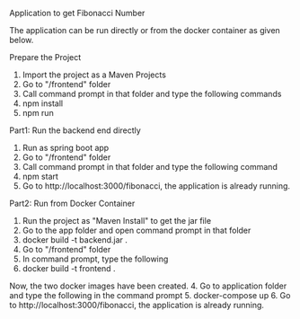 Application to get Fibonacci Number 

The application can be run directly or from the docker container as given below.

Prepare the Project
1. Import the project as a Maven Projects
2. Go to "/frontend" folder
3. Call command prompt in that folder and type the following commands
4. npm install
5. npm run

Part1: Run the backend end directly
1. Run as spring boot app
2. Go to "/frontend" folder
3. Call command prompt in that folder and type the following command
4. npm start
5. Go to http://localhost:3000/fibonacci, the application is already running.

Part2: Run from Docker Container
1. Run the project as "Maven Install" to get the jar file
2. Go to the app folder and open command prompt in that folder
3. docker build -t backend.jar .
1. Go to "/frontend" folder
2. In command prompt, type the following
3. docker build -t frontend .

Now, the two docker images have been created.
4. Go to application folder and type the following in the command prompt
5. docker-compose up
6. Go to http://localhost:3000/fibonacci, the application is already running.
